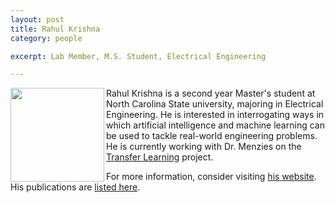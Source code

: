 ```yaml
---
layout: post
title: Rahul Krishna
category: people

excerpt: Lab Member, M.S. Student, Electrical Engineering

---
```


 
<img align=left width=150
src="{{site.url}}/img/rahlk.jpg"> 
Rahul Krishna is a second year Master's student at North Carolina State university, majoring in Electrical Engineering. He is interested in interrogating ways in which artificial intelligence and machine learning can be used to tackle real-world engineering problems. He is currently working with Dr. Menzies on the [Transfer Learning](http://ai4se.net/projects/) project. 

For more information, consider visiting [his website](https://sites.google.com/site/rahlkrsn/home). His publications are [listed here](https://sites.google.com/site/rahlkrsn/publications).

